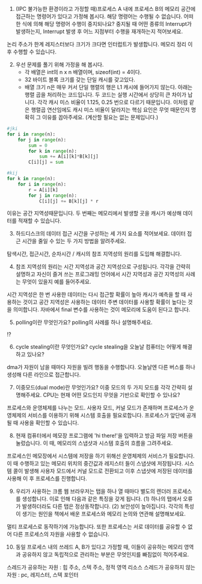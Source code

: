 1. (IPC 불가능한 환경이라고 가정할 때)프로세스 A 내에 프로세스 B의 메모리 공간에 접근하는 명령어가 있다고 가정해 봅시다. 해당 명령어는 수행될 수 없습니다. 어떠한 식에 의해 해당 명령어 수행이 중지되나요? 중지될 때 어떤 종류의 Interrupt가 발생하는지, Interrupt 발생 후 어느 지점부터 수행을 재개하는지 적어보세요.

논리 주소가 한계 레지스터보다 크기가 크다면 인터럽트가 발생합니다. 메모리 정리 이후 수행할 수 있습니다.


2. 우선 문제를 풀기 위해 가정을 해 봅시다.
	- 각 배열은 int의 n x n 배열이며, sizeof(int) = 4이다.
	- 32 바이트 블록 크기를 갖는 단일 캐시를 갖고있다.
	- 배열 크기 n은 매우 커서 단일 행렬의 행은 L1 캐시에 들어가지 않는다.
	아래는 행렬 곱을 처리하는 코드입니다. 두 코드는 실행 시간에서 상당히 큰 차이가 납니다. 각각 캐시 미스 비율이 1.125, 0.25 번으로 다르기 때문입니다. 이처럼 같은 행렬곱 연산임에도 캐시 미스 비율이 달라지는 핵심 요인은 무엇 때문인지 명확히 그 이유를 꼽아주세요. (계산할 필요는 없는 문제입니다.)
```python
#jki
for i in range(n):
	for j in range(n):
    	sum = 0
    	for k in range(n):
        	sum += A[i][k]*B[k][j]
        C[i][j] = sum

#kij
for k in range(n):
	for i in range(n):
    	r = A[i][k]
        for j in range(n):
        	C[i][j] += B[k][j] * r

```

이유는 공간 지역성때문입니다. 두 번째는 메모리에서 발생할 곳을 캐시가 예상해 데이터를 적재할 수 있습니다.

3. 하드디스크의 데이터 접근 시간을 구성하는 세 가지 요소를 적어보세요. 데이터 접근 시간을 줄일 수 있는 두 가지 방법을 알려주세요.

탐색시간, 접근시간, 순차시간 / 캐시의 참조 지역성의 원리를 도입해 해결합니다.

4. 참조 지역성의 원리는 시간 지역성과 공간 지역성으로 구성됩니다. 각각을 간략히 설명하고 자신이 즐겨 쓰는 프로그래밍 언어에서 시간 지역성과 공간 지역성의 사례는 무엇이 있을지 예를 들어주세요.

시간 지역성은 한 번 사용한 데이터는 다시 접근할 확률이 높아 캐시가 예측을 할 때 사용하는 것이고 공간 지역성은 사용하는 데이터 주변 데이터를 사용할 확률이 높다는 것을 의미합니다.
자바에서 final 변수를 사용하는 것이 메모리에 도움이 된다고 합니다.

5. polling이란 무엇인가요? polling의 사례를 하나 설명해주세요.

!?

6. cycle stealing이란 무엇인가요? cycle stealing을 오늘날 컴퓨터는 어떻게 해결하고 있나요?

dma가 자원이 남을 때마다 자원을 빌려 행동을 수행합니다. 오늘날엔 다른 버스를 하나 생성해 다른 라인으로 접근합니다.

7. 이중모드(dual mode)란 무엇인가요? 이중 모드의 두 가지 모드를 각각 간략히 설명해주세요. CPU는 현재 어떤 모드인지 무엇을 기반으로 확인할 수 있나요?

프로세스와 운영체제를 나누는 모드. 사용자 모드, 커널 모드가 존재하며 프로세스가 운영체제의 서비스를 이용하기 위해 시스템 호출을 필요로합니다.
프로세스가 앞단에 공개될 때 사용을 확인할 수 있습니다.

8. 현재 컴퓨터에서 메모장 프로그램에 'hi there!'을 입력하고 방금 파일 저장 버튼을 눌렀습니다. 이 때, 메모리의 스냅샷과 시스템 호출의 흐름을 그려주세요.


프로세스인 메모장에서 시스템에 저장을 하기 위해선 운영체제의 서비스가 필요합니다. 이 때 수행하고 있는 메모리 위치의 중간값과 레지스터 들이 스냅샷에 저장됩니다.
시스템 콜이 발생해 사용자 모드에서 커널 모드로 전환되고 이후 스냅샷에 저장된 데이터를 사용해 이 후 프로세스를 진행합니다.


9. 우리가 사용하는 크롬 웹 브라우저는 탭을 하나 열 때마다 별도의 렌더러 프로세스를 생성합니다. 이로 인해 다음과 같은 특징을 갖게 됩니다.
    (1) 하나의 탭에서 오류가 발생하더라도 다른 탭은 정상동작합니다.
    (2) 보안성이 높아집니다.
    각각의 특성이 생기는 원인을 책에서 배운 프로세스와 메모리 논의와 연관해 설명해보세요.

멀티 프로세스로 동작하기에 가능합니다. 또한 프로세스는 서로 데이터를 공유할 수 없어 다른 프로세스의 자원을 사용할 수 없습니다.

10. 동일 프로세스 내의 쓰레드 A, B가 있다고 가정할 때, 이들이 공유하는 메모리 영역과 공유하지 않고 독립적으로 관리하는 부분은 무엇인지를 빠짐없이 적어주세요.

스레드가 공유하는 자원 : 힙 주소, 스텍 주소, 정적 영역 리소스
스레드가 공유하지 않는 자원 : pc, 레지스터, 스텍 포인터
